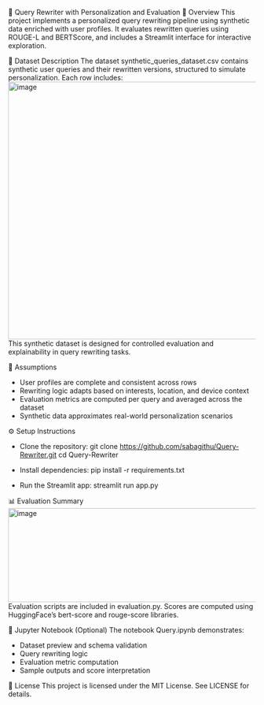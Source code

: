 📌 Query Rewriter with Personalization and Evaluation
🧠 Overview
This project implements a personalized query rewriting pipeline using synthetic data enriched with user profiles. It evaluates rewritten queries using ROUGE-L and BERTScore, and includes a Streamlit interface for interactive exploration.

📁 Dataset Description
The dataset synthetic_queries_dataset.csv contains synthetic user queries and their rewritten versions, structured to simulate personalization. Each row includes:
<img width="873" height="523" alt="image" src="https://github.com/user-attachments/assets/717f3dac-abbb-4d49-acfc-2196edcab51b" />
This synthetic dataset is designed for controlled evaluation and explainability in query rewriting tasks.


📐 Assumptions
- User profiles are complete and consistent across rows
- Rewriting logic adapts based on interests, location, and device context
- Evaluation metrics are computed per query and averaged across the dataset
- Synthetic data approximates real-world personalization scenarios

⚙️ Setup Instructions
- Clone the repository:
git clone https://github.com/sabagithu/Query-Rewriter.git
cd Query-Rewriter


- Install dependencies:
pip install -r requirements.txt


- Run the Streamlit app:
streamlit run app.py

📊 Evaluation Summary
<img width="870" height="191" alt="image" src="https://github.com/user-attachments/assets/43dca02d-09c2-4266-bc16-9cfcd2015b1b" />
Evaluation scripts are included in evaluation.py. Scores are computed using HuggingFace’s bert-score and rouge-score libraries.


📓 Jupyter Notebook (Optional)
The notebook Query.ipynb demonstrates:
- Dataset preview and schema validation
- Query rewriting logic
- Evaluation metric computation
- Sample outputs and score interpretation

📜 License
This project is licensed under the MIT License. See LICENSE for details.

